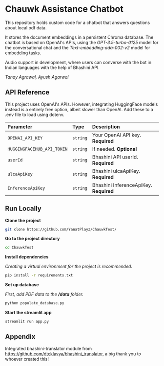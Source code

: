 
# Chauwk Assistance Chatbot


This repository holds custom code for a chatbot that answers questions about local pdf data.

It stores the document embeddings in a persistent Chroma database. The chatbot is based on OpenAI's APIs, using the  *GPT-3.5-turbo-0125* model for the conversational chat and the *Text-embedding-ada-002-v2* model for embedding tasks.

Audio support in development, where users can converse with the bot in Indian languages with the help of Bhashini API.

*Tanay Agrawal, Ayush Agarwal*

## API Reference
This project uses OpenAI's APIs. However, integrating HuggingFace models instead is a entirely free option, albeit slower than OpenAI. Add these to a .env file to load using dotenv.

| Parameter | Type     | Description                |
| :-------- | :------- | :------------------------- |
| `OPENAI_API_KEY` | `string` | Your OpenAI API key. **Required**  |
| `HUGGINGFACEHUB_API_TOKEN` | `string` | If needed. **Optional**  |
| `userId` | `string` | Bhashini API userId. **Required**  |
| `ulcaApiKey` | `string` | Bhashini ulcaApiKey. **Required**  |
| `InferenceApiKey` | `string` | Bhashini InferenceApiKey. **Required**  |

## Run Locally

**Clone the project**

```bash
git clone https://github.com/YanatPlayz/ChauwkTest/
```

**Go to the project directory**

```bash
cd ChauwkTest
```

**Install dependencies**

*Creating a virtual environment for the project is recommended.*

```bash
pip install -r requirements.txt
```

**Set up database**

*First, add PDF data to the **/data** folder.*

```bash
python populate_database.py
```

**Start the streamlit app**

```bash
streamlit run app.py
```

## Appendix

Integrated bhashini-translator module from https://github.com/dteklavya/bhashini_translator, a big thank you to whoever created this!
